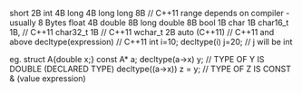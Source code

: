 short 2B
int 4B
long 4B
long long 8B // C++11 range depends on compiler -usually 8 Bytes
float 4B
double 8B
long double 8B
bool 1B
char 1B
char16_t  1B, // C++11
char32_t 1B  // C++11
wchar_t 2B
auto (C++11) // C++11 and above
decltype(expression)   // C++11
	int i=10;
	decltype(i) j=20; // j will be int


eg. 
	struct A{double x;}
	const A* a;
	decltype(a->x) y; // TYPE OF Y IS DOUBLE (DECLARED TYPE)
	decltype((a->x)) z = y; // TYPE OF Z IS CONST & (value expression)
